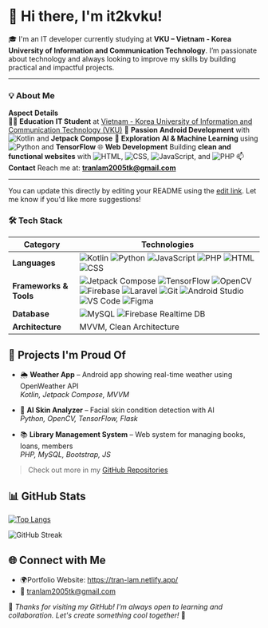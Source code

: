 # 👋 Hi there, I'm it2kvku!

🎓 I'm an IT developer currently studying at **VKU – Vietnam - Korea University of Information and Communication Technology**. I’m passionate about technology and always looking to improve my skills by building practical and impactful projects.


---

### 💡 About Me

 **Aspect**             **Details**                                                                                   
 🧑‍💻 **Education**       **IT Student** at [Vietnam - Korea University of Information and Communication Technology (VKU)](https://vku.udn.vn) 
 📱 **Passion**          **Android Development** with ![Kotlin](https://img.shields.io/badge/Kotlin-%230095D5.svg?style=flat&logo=kotlin&logoColor=white) and **Jetpack Compose** 
 🤖 **Exploration**      **AI & Machine Learning** using ![Python](https://img.shields.io/badge/Python-%2314354C.svg?style=flat&logo=python&logoColor=white) and **TensorFlow** 
 🌐 **Web Development**  Building **clean and functional websites** with ![HTML](https://img.shields.io/badge/HTML-%23E34F26.svg?style=flat&logo=html5&logoColor=white), ![CSS](https://img.shields.io/badge/CSS-%231572B6.svg?style=flat&logo=css3&logoColor=white), ![JavaScript](https://img.shields.io/badge/JavaScript-%23F7DF1E.svg?style=flat&logo=javascript&logoColor=black), and ![PHP](https://img.shields.io/badge/PHP-%23777BB4.svg?style=flat&logo=php&logoColor=white) 
 📫 **Contact**          Reach me at: **[tranlam2005tk@gmail.com](mailto:tranlam2005tk@gmail.com)**                    

---

You can update this directly by editing your README using the [edit link](https://github.com/it2kvku/it2kvku/edit/main/README.md). Let me know if you'd like more suggestions!


### 🛠️ Tech Stack

| **Category**        | **Technologies**                                                                                  |
|---------------------|--------------------------------------------------------------------------------------------------|
| **Languages**       | ![Kotlin](https://img.shields.io/badge/Kotlin-%230095D5.svg?style=flat&logo=kotlin&logoColor=white) ![Python](https://img.shields.io/badge/Python-%2314354C.svg?style=flat&logo=python&logoColor=white) ![JavaScript](https://img.shields.io/badge/JavaScript-%23F7DF1E.svg?style=flat&logo=javascript&logoColor=black) ![PHP](https://img.shields.io/badge/PHP-%23777BB4.svg?style=flat&logo=php&logoColor=white) ![HTML](https://img.shields.io/badge/HTML5-%23E34F26.svg?style=flat&logo=html5&logoColor=white) ![CSS](https://img.shields.io/badge/CSS3-%231572B6.svg?style=flat&logo=css3&logoColor=white) |
| **Frameworks & Tools** | ![Jetpack Compose](https://img.shields.io/badge/Jetpack%20Compose-%230A84FF.svg?style=flat&logo=android&logoColor=white) ![TensorFlow](https://img.shields.io/badge/TensorFlow-%23FF6F00.svg?style=flat&logo=tensorflow&logoColor=white) ![OpenCV](https://img.shields.io/badge/OpenCV-%235C3EE8.svg?style=flat&logo=opencv&logoColor=white) ![Firebase](https://img.shields.io/badge/Firebase-%23FFCA28.svg?style=flat&logo=firebase&logoColor=black) ![Laravel](https://img.shields.io/badge/Laravel-%23FF2D20.svg?style=flat&logo=laravel&logoColor=white) ![Git](https://img.shields.io/badge/Git-%23F05033.svg?style=flat&logo=git&logoColor=white) ![Android Studio](https://img.shields.io/badge/Android%20Studio-%233DDC84.svg?style=flat&logo=androidstudio&logoColor=white) ![VS Code](https://img.shields.io/badge/VS%20Code-%23007ACC.svg?style=flat&logo=visualstudiocode&logoColor=white) ![Figma](https://img.shields.io/badge/Figma-%23F24E1E.svg?style=flat&logo=figma&logoColor=white) |
| **Database**        | ![MySQL](https://img.shields.io/badge/MySQL-%234479A1.svg?style=flat&logo=mysql&logoColor=white) ![Firebase Realtime DB](https://img.shields.io/badge/Firebase%20Realtime%20DB-%23FFCA28.svg?style=flat&logo=firebase&logoColor=black) |
| **Architecture**    | MVVM, Clean Architecture    

## 📌 Projects I'm Proud Of

- 🌦️ **Weather App** – Android app showing real-time weather using OpenWeather API  
  _Kotlin, Jetpack Compose, MVVM_

- 🧠 **AI Skin Analyzer** – Facial skin condition detection with AI  
  _Python, OpenCV, TensorFlow, Flask_

- 📚 **Library Management System** – Web system for managing books, loans, members  
  _PHP, MySQL, Bootstrap, JS_

> Check out more in my [GitHub Repositories](https://github.com/it2kvku?tab=repositories)

## 📊 GitHub Stats

[![Top Langs](https://github-readme-stats.vercel.app/api/top-langs/?username=it2kvku&layout=compact)](https://github.com/it2kvku)

![GitHub Streak](https://streak-stats.demolab.com/?user=it2kvku&theme=default&hide_border=false)

## 🌐 Connect with Me
- 🌍Portfolio Website: https://tran-lam.netlify.app/
- 📧 tranlam2005tk@gmail.com



💬 *Thanks for visiting my GitHub! I'm always open to learning and collaboration. Let's create something cool together!* 🚀
